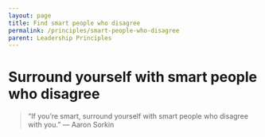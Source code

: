 ```yaml
---
layout: page
title: Find smart people who disagree
permalink: /principles/smart-people-who-disagree
parent: Leadership Principles
---
```


# Surround yourself with smart people who disagree

> “If you’re smart, surround yourself with smart people who disagree with you.” — Aaron Sorkin
